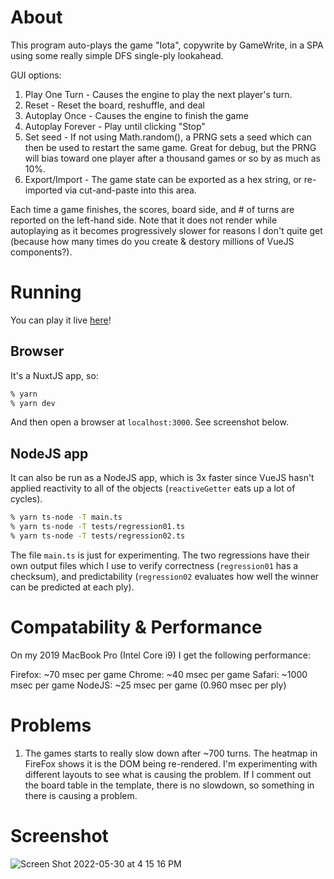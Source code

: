 # About

This program auto-plays the game "Iota", copywrite by GameWrite, in a SPA using some really simple DFS single-ply lookahead.

GUI options:

1. Play One Turn - Causes the engine to play the next player's turn.
2. Reset - Reset the board, reshuffle, and deal
3. Autoplay Once - Causes the engine to finish the game
4. Autoplay Forever - Play until clicking "Stop"
5. Set seed - If not using Math.random(), a PRNG sets a seed which can then be used to restart the same game. Great for debug, but the PRNG will bias toward one player after a thousand games or so by as much as 10%.
6. Export/Import - The game state can be exported as a hex string, or re-imported via cut-and-paste into this area.

Each time a game finishes, the scores, board side, and # of turns are reported on the left-hand side. Note that it does not render while autoplaying as it becomes progressively slower for reasons I don't quite get (because how many times do you create & destory millions of VueJS components?).

# Running

You can play it live [here](https://repete.io/iota/)!

## Browser

It's a NuxtJS app, so:

```Bash
% yarn
% yarn dev
```

And then open a browser at `localhost:3000`. See screenshot below.

## NodeJS app

It can also be run as a NodeJS app, which is 3x faster since VueJS hasn't applied reactivity to all of the objects (`reactiveGetter` eats up a lot of cycles).

```Bash
% yarn ts-node -T main.ts
% yarn ts-node -T tests/regression01.ts
% yarn ts-node -T tests/regression02.ts
```

The file `main.ts` is just for experimenting. The two regressions have their own output files which I use to verify correctness (`regression01` has a checksum), and predictability (`regression02` evaluates how well the winner can be predicted at each ply).

# Compatability & Performance

On my 2019 MacBook Pro (Intel Core i9) I get the following performance:

Firefox: ~70 msec per game
Chrome: ~40 msec per game
Safari: ~1000 msec per game
NodeJS: ~25 msec per game (0.960 msec per ply)

# Problems

1. The games starts to really slow down after ~700 turns. The heatmap in FireFox shows it is the DOM being re-rendered. I'm experimenting with different layouts to see what is causing the problem. If I comment out the board table in the template, there is no slowdown, so something in there is causing a problem.

# Screenshot

![Screen Shot 2022-05-30 at 4 15 16 PM](https://user-images.githubusercontent.com/8249735/171067988-f74b6bb8-b48e-4fd2-96ff-6a946fb84503.png)

